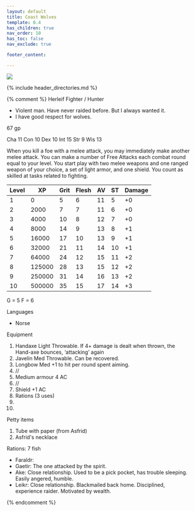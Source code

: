 ```yaml
---
layout: default
title: Coast Wolves
template: 0.4
has_children: true
nav_order: 10
has_toc: false
nav_exclude: true

footer_content: 

---
```


![](https://www.sqyre.app/images/blog/norsemen-landing-in-iceland.webp)

{% include header_directories.md %}

{% comment %}
Herleif
Fighter / Hunter

- Violent man. Have never raided before. But I always wanted it.
- I have good respect for wolves.

67 gp

Cha 11
Con 10
Dex 10
Int 15
Str 9
Wis 13

When you kill a foe with a melee attack, you may immediately make another melee attack.
You can make a number of Free Attacks each combat round equal to your level.
You start play with two melee weapons and one ranged weapon of your choice, a set of light armor, and one shield.
You count as skilled at tasks related to fighting.

| Level | XP     | Grit | Flesh | AV  | ST  | Damage |
| ----- | ------ | ---- | ----- | --- | --- | ------ |
| 1     | 0      | 5    | 6     | 11  | 5   | +0     |
| 2     | 2000   | 7    | 7     | 11  | 6   | +0     |
| 3     | 4000   | 10   | 8     | 12  | 7   | +0     |
| 4     | 8000   | 14   | 9     | 13  | 8   | +1     |
| 5     | 16000  | 17   | 10    | 13  | 9   | +1     |
| 6     | 32000  | 21   | 11    | 14  | 10  | +1     |
| 7     | 64000  | 24   | 12    | 15  | 11  | +2     |
| 8     | 125000 | 28   | 13    | 15  | 12  | +2     |
| 9     | 250000 | 31   | 14    | 16  | 13  | +2     |
| 10    | 500000 | 35   | 15    | 17  | 14  | +3     |

G = 5
F = 6

Languages

- Norse

Equipment

1. Handaxe Light Throwable. If 4+ damage is dealt when thrown, the Hand-axe bounces, ‘attacking’ again
2. Javelin Med Throwable. Can be recovered.
3. Longbow Med  +1 to hit per round spent aiming.
4. //
5. Medium armour 4 AC
6. //
7. Shield +1 AC
8. Rations (3 uses)
9. 
10. 

Petty items

1. Tube with paper (from Asfrid)
2. Asfrid's necklace

Rations: 7 fish

- Faraldr: 
- Gaetir: The one attacked by the spirit.
- Ake: Close relationship. Used to be a pick pocket, has trouble sleeping. Easily angered, humble.
- Leikr: Close relationship. Blackmailed back home. Disciplined, experience raider. Motivated by wealth.

{% endcomment %}